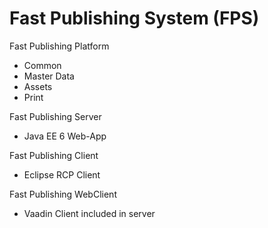 Fast Publishing System (FPS)
===

Fast Publishing Platform
- Common
- Master Data
- Assets
- Print

Fast Publishing Server
- Java EE 6 Web-App

Fast Publishing Client
- Eclipse RCP Client

Fast Publishing WebClient
- Vaadin Client included in server
